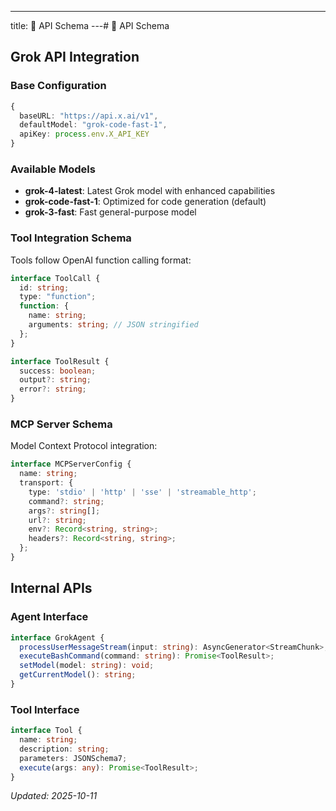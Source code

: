 ---
title: 🔌 API Schema
---# 🔌 API Schema

## Grok API Integration

### Base Configuration
```typescript
{
  baseURL: "https://api.x.ai/v1",
  defaultModel: "grok-code-fast-1",
  apiKey: process.env.X_API_KEY
}
```

### Available Models
- **grok-4-latest**: Latest Grok model with enhanced capabilities
- **grok-code-fast-1**: Optimized for code generation (default)
- **grok-3-fast**: Fast general-purpose model

### Tool Integration Schema
Tools follow OpenAI function calling format:

```typescript
interface ToolCall {
  id: string;
  type: "function";
  function: {
    name: string;
    arguments: string; // JSON stringified
  };
}

interface ToolResult {
  success: boolean;
  output?: string;
  error?: string;
}
```

### MCP Server Schema
Model Context Protocol integration:

```typescript
interface MCPServerConfig {
  name: string;
  transport: {
    type: 'stdio' | 'http' | 'sse' | 'streamable_http';
    command?: string;
    args?: string[];
    url?: string;
    env?: Record<string, string>;
    headers?: Record<string, string>;
  };
}
```

## Internal APIs

### Agent Interface
```typescript
interface GrokAgent {
  processUserMessageStream(input: string): AsyncGenerator<StreamChunk>;
  executeBashCommand(command: string): Promise<ToolResult>;
  setModel(model: string): void;
  getCurrentModel(): string;
}
```

### Tool Interface
```typescript
interface Tool {
  name: string;
  description: string;
  parameters: JSONSchema7;
  execute(args: any): Promise<ToolResult>;
}
```

*Updated: 2025-10-11*